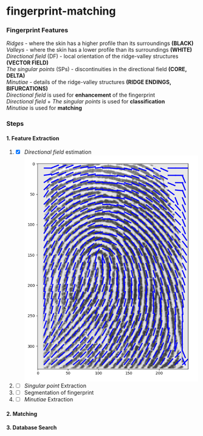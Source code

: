 # fingerprint-matching

### Fingerprint Features
*Ridges* - where the skin has a higher profile than its surroundings **(BLACK)** \
*Valleys* - where the skin has a lower profile than its surroundings **(WHITE)** \
*Directional field* (DF) - local orientation of the ridge-valley structures **(VECTOR FIELD)** \
*The singular points* (SPs) - discontinuities in the directional field **(CORE, DELTA)** \
*Minutiae* - details of the ridge-valley structures **(RIDGE ENDINGS, BIFURCATIONS)** \
*Directional field* is used for **enhancement** of the fingerprint \
*Directional field* + *The singular points* is used for **classification** \
*Minutiae* is used for **matching**

### Steps

#### 1. Feature Extraction
1. - [x] *Directional field* estimation 
![alt text](https://github.com/ViktorBusk/fingerprint-matching/blob/main/recourses/orientation_field_beta_1_0_0.png?raw=true)
2. - [ ] *Singular point* Extraction

3. - [ ] Segmentation of fingerprint
4. - [ ] *Minutiae* Extraction

#### 2. Matching

#### 3. Database Search
